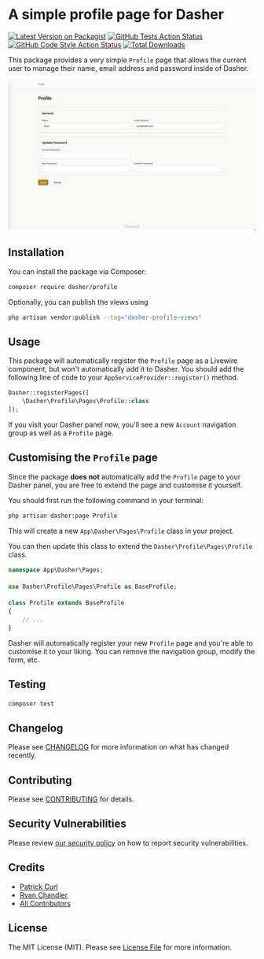 # A simple profile page for Dasher

[![Latest Version on Packagist](https://img.shields.io/packagist/v/zvive/dasher.svg?style=flat-square)](https://packagist.org/packages/zvive/dasher)
[![GitHub Tests Action Status](https://img.shields.io/github/workflow/status/zvive/dasher/run-tests?label=tests)](https://github.com/zvive/dasher/actions?query=workflow%3Arun-tests+branch%3Amain)
[![GitHub Code Style Action Status](https://img.shields.io/github/workflow/status/zvive/dasher/Check%20&%20fix%20styling?label=code%20style)](https://github.com/zvive/dasher/actions?query=workflow%3A"Check+%26+fix+styling"+branch%3Amain)
[![Total Downloads](https://img.shields.io/packagist/dt/zvive/dasher.svg?style=flat-square)](https://packagist.org/packages/zvive/dasher)

This package provides a very simple `Profile` page that allows the current user to manage their name, email address and password inside of Dasher.

![Screenshot of Page](./art/screenshot.png)

## Installation

You can install the package via Composer:

```bash
composer require dasher/profile
```

Optionally, you can publish the views using

```bash
php artisan vendor:publish --tag="dasher-profile-views"
```

## Usage

This package will automatically register the `Profile` page as a Livewire component, but won't automatically add it to Dasher. You should add the following line of code to your `AppServiceProvider::register()` method.

```php
Dasher::registerPages([
    \Dasher\Profile\Pages\Profile::class
]);
```

If you visit your Dasher panel now, you'll see a new `Account` navigation group as well as a `Profile` page.

## Customising the `Profile` page

Since the package **does not** automatically add the `Profile` page to your Dasher panel, you are free to extend the page and customise it yourself.

You should first run the following command in your terminal:

```bash
php artisan dasher:page Profile
```

This will create a new `App\Dasher\Pages\Profile` class in your project.

You can then update this class to extend the `Dasher\Profile\Pages\Profile` class.

```php
namespace App\Dasher\Pages;

use Dasher\Profile\Pages\Profile as BaseProfile;

class Profile extends BaseProfile
{
    // ...
}
```

Dasher will automatically register your new `Profile` page and you're able to customise it to your liking. You can remove the navigation group, modify the form, etc.

## Testing

```bash
composer test
```

## Changelog

Please see [CHANGELOG](CHANGELOG.md) for more information on what has changed recently.

## Contributing

Please see [CONTRIBUTING](../../.github/CONTRIBUTING.md) for details.

## Security Vulnerabilities

Please review [our security policy](../../security/policy) on how to report security vulnerabilities.

## Credits

- [Patrick Curl](https://github.com/patrickcurl)
- [Ryan Chandler](https://github.com/ryangjchandler)
- [All Contributors](../../contributors)

## License

The MIT License (MIT). Please see [License File](LICENSE.md) for more information.
